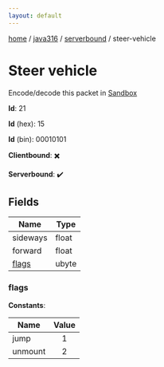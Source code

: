 ```yaml
---
layout: default
---
```


[home](/)  /  [java316](/protocol/java316)  /  [serverbound](/protocol/java316/serverbound)  /  steer-vehicle

# Steer vehicle

Encode/decode this packet in [Sandbox](../../../sandbox/java316#Serverbound.SteerVehicle)

**Id**: 21

**Id** (hex): 15

**Id** (bin): 00010101

**Clientbound**: ✖️

**Serverbound**: ✔️

## Fields

Name | Type
---|---
sideways | float
forward | float
[flags](#flags) | ubyte

### flags

**Constants**:

Name | Value
---|:---:
jump | 1
unmount | 2
